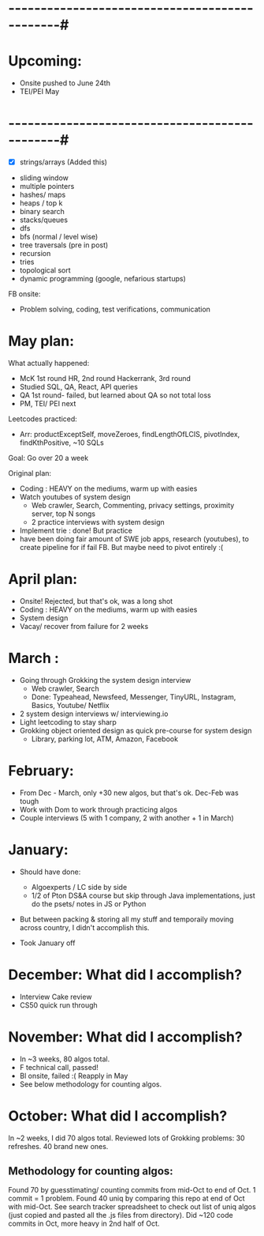 # ----------------------------------------------#

# Upcoming: 
* Onsite pushed to June 24th
* TEI/PEI May

# ----------------------------------------------#

- [X] strings/arrays (Added this)
- sliding window
- multiple pointers
- hashes/ maps
- heaps / top k
- binary search
- stacks/queues
- dfs
- bfs (normal / level wise)
- tree traversals (pre in post)
- recursion
- tries
- topological sort 
- dynamic programming (google, nefarious startups)

FB onsite: 
- Problem solving, coding, test verifications, communication


# May plan: 
What actually happened: 
- McK 1st round HR, 2nd round Hackerrank, 3rd round 
- Studied SQL, QA, React, API queries
- QA 1st round- failed, but learned about QA so not total loss
- PM, TEI/ PEI next


Leetcodes practiced: 
- Arr: productExceptSelf, moveZeroes, findLengthOfLCIS, pivotIndex, findKthPositive,
~10 SQLs

Goal: Go over 20 a week 

Original plan: 
- Coding : HEAVY on the mediums, warm up with easies
- Watch youtubes of system design 
    - Web crawler, Search, Commenting, privacy settings, proximity server, top N songs
    - 2 practice interviews with system design 
- Implement trie : done! But practice 
- have been doing fair amount of SWE job apps, research (youtubes), to 
create pipeline for if fail FB. But maybe need to pivot entirely :(


# April plan:
- Onsite! Rejected, but that's ok, was a long shot
- Coding : HEAVY on the mediums, warm up with easies
- System design 
- Vacay/ recover from failure for 2 weeks 


# March : 
- Going through Grokking the system design interview 
    - Web crawler, Search
    - Done: Typeahead, Newsfeed, Messenger, TinyURL, Instagram, Basics, 
    Youtube/ Netflix
- 2 system design interviews w/ interviewing.io
- Light leetcoding to stay sharp 
- Grokking object oriented design as quick pre-course for system design 
    - Library, parking lot, ATM, Amazon, Facebook 


# February:
- From Dec - March, only +30 new algos, but that's ok. Dec-Feb was tough 
- Work with Dom to work through practicing algos 
- Couple interviews (5 with 1 company, 2 with another + 1 in March)


# January:
- Should have done:
    * Algoexperts / LC side by side
    * 1/2 of Pton DS&A course but skip through Java implementations, just do the psets/ notes in JS or Python 

- But between packing & storing all my stuff and temporaily moving across country, I didn't accomplish this. 
- Took January off 


# December: What did I accomplish?
- Interview Cake review 
- CS50 quick run through


# November: What did I accomplish?
- In ~3 weeks, 80 algos total. 
- F technical call, passed! 
- Bl onsite, failed :( Reapply in May 
- See below methodology for counting algos.


# October: What did I accomplish?
In ~2 weeks, I did 70 algos total. Reviewed lots of Grokking problems: 30 refreshes. 40 brand new ones. 


## Methodology for counting algos: 
Found 70 by guesstimating/ counting commits from mid-Oct to end of Oct. 1 commit = 1 problem. Found 40 uniq by comparing this repo at end of Oct with mid-Oct. See search tracker spreadsheet to check out list of uniq algos (just copied and pasted all the .js files from directory). Did ~120 code commits in Oct, more heavy in 2nd half of Oct. 

